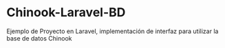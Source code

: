 # Chinook-Laravel-BD
Ejemplo de Proyecto en Laravel, implementación de interfaz para utilizar la base de datos Chinook
